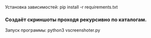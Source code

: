 Установка зависимостей: pip install -r requirements.txt

### Создаёт скриншоты проходя рекурсивно по каталогам.

Запуск программы: python3 vscreenshoter.py 

